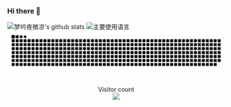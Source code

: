 ### Hi there 👋
![梦吟夜微凉's github stats](https://github-readme-stats.vercel.app/api?username=1162321341&hide_title=false&hide_border=true&show_icons=true&include_all_commits=true&line_height=21&bg_color=0,EC6C6C,FFD479,FFFC79,73FA79&theme=graywhite&locale=cn)
![主要使用语言](https://github-readme-stats.vercel.app/api/top-langs/?username=1162321341&hide_title=false&hide_border=true&layout=compact&bg_color=0,73FA79,73FDFF,D783FF&theme=graywhite&locale=cn)
<a href=#><img src="github-user-contribution.svg"></a>
<p align="center"> 
  Visitor count<br>
  <img src="https://profile-counter.glitch.me/1162321341/count.svg" />
</p>
<!--
**1162321341/1162321341** is a ✨ _special_ ✨ repository because its `README.md` (this file) appears on your GitHub profile.

Here are some ideas to get you started:

- 🔭 I’m currently working on ...
- 🌱 I’m currently learning ...
- 👯 I’m looking to collaborate on ...
- 🤔 I’m looking for help with ...
- 💬 Ask me about ...
- 📫 How to reach me: ...
- 😄 Pronouns: ...
- ⚡ Fun fact: ...
-->
